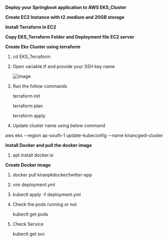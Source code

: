 **Deploy your Springboot application to AWS EKS_Cluster**

**Create EC2 Instance with t2.medium and 20GB storage**

**Install Terraform in EC2**

**Copy EKS_Terraform Folder and Deployment file EC2 server**

**Create Eks Cluster using terraform**

1. cd EKS_Terraform
2. Open variable.tf and provide your SSH key name

   ![image](https://github.com/user-attachments/assets/b6c895ea-19b7-45bf-8d09-a62e0066d7c6)
   
4. Run the follow commands
   
   terraform init

   terraform plan

   terraform apply

5. Update cluster name using below command

aws eks --region ap-south-1 update-kubeconfig --name kirancgwd-cluster

**Install Docker and pull the docker image**

1. apt install docker.io

**Create Docker image**

1. docker pull kiranpkdocker/twitter-app
2. vim deployment.yml
3. kubectl apply -f deployment.yml
4. Check the pods running or not
   
   kubectl get pods
   
7. Check Service

   kubectl get svc
  

